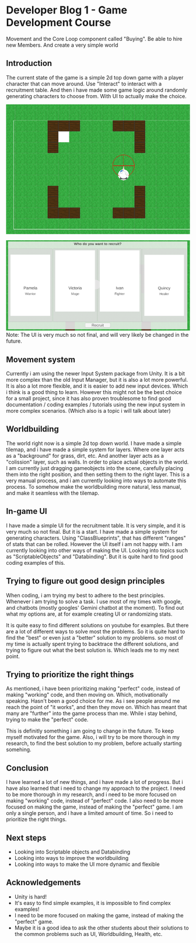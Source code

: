 # Developer Blog 1 - Game Development Course

Movement and the Core Loop component called "Buying". Be able to hire new Members. And create a very simple world

## Introduction

The current state of the game is a simple 2d top down game with a player character that can move around. Use "Interact" to interact with a recruitment table. And then i have made some game logic around randomly generating characters to choose from. With UI to actually make the choice.

![alt text](Images/db1_TavernPicture.png)

![alt text](Images/db1_RecruitmentPicture.png)
Note: The UI is very much so not final, and will very likely be changed in the future.

## Movement system

Currently i am using the newer Input System package from Unity. It is a bit more complex than the old Input Manager, but it is also a lot more powerful. It is also a lot more flexible, and it is easier to add new input devices. Which i think is a good thing to learn. However this might not be the best choice for a small project, since it has also proven troublesome to find good documentation / coding examples / tutorials using the new input system in more complex scenarios. (Which also is a topic i will talk about later)

## Worldbuilding

The world right now is a simple 2d top down world. I have made a simple tilemap, and i have made a simple system for layers. Where one layer acts as a "background" for grass, dirt, etc. And another layer acts as a "colission" layer, such as walls. In order to place actual objects in the world. I am currently just dragging gameobjects into the scene, carefully placing them into the right position, and then setting them to the right layer. This is a very manual process, and i am currently looking into ways to automate this process. To somehow make the worldbuilding more natural, less manual, and make it seamless with the tilemap.

## In-game UI

I have made a simple UI for the recruitment table. It is very simple, and it is very much so not final. But it is a start. I have made a simple system for generating characters. Using "ClassBlueprints", that has different "ranges" of stats that can be rolled. However the UI itself i am not happy with. I am currently looking into other ways of making the UI. Looking into topics such as "ScriptableObjects" and "Databinding". But it is quite hard to find good coding examples of this.

## Trying to figure out good design principles

When coding, i am trying my best to adhere to the best principles. Whenever i am trying to solve a task. I use most of my times with google, and chatbots (mostly googles' Gemini chatbot at the moment). To find out what my options are, at for example creating UI or randomizing stats.

It is quite easy to find different solutions on youtube for examples. But there are a lot of different ways to solve most the problems. So it is quite hard to find the "best" or even just a "better" solution to my problems. so most of my time is actually spent trying to backtrace the different solutions, and trying to figure out what the best solution is. Which leads me to my next point.

## Trying to prioritize the right things

As mentioned, i have been prioritizing making "perfect" code, instead of making "working" code, and then moving on. Which, motivationally speaking. Hasn't been a good choice for me. As i see people around me reach the point of "it works", and then they move on. Which has meant that many are "further" into the game process than me. While i stay behind, trying to make the "perfect" code.

This is definitly something i am going to change in the future. To keep myself motivated for the game. Also, i will try to be more thorough in my research, to find the best solution to my problem, before actually starting somehing.

## Conclusion

I have learned a lot of new things, and i have made a lot of progress. But i have also learned that i need to change my approach to the project. I need to be more thorough in my research, and i need to be more focused on making "working" code, instead of "perfect" code. I also need to be more focused on making the game, instead of making the "perfect" game. I am only a single person, and i have a limited amount of time. So i need to prioritize the right things.

## Next steps

- Looking into Scriptable objects and Databinding
- Looking into ways to improve the worldbuilding
- Looking into ways to make the UI more dynamic and flexible

## Acknowledgements

- Unity is hard!
- It's easy to find simple examples, it is impossible to find complex examples!
- I need to be more focused on making the game, instead of making the "perfect" game.
- Maybe it is a good idea to ask the other students about their solutions to the common problems such as UI, Worldbuilding, Health, etc.
